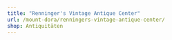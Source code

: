 ```yaml
---
title: "Renninger's Vintage Antique Center"
url: /mount-dora/renningers-vintage-antique-center/
shop: Antiquitäten
---
```

